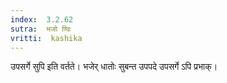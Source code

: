 ```yaml
---
index:  3.2.62
sutra:  भजो ण्विः
vritti:  kashika 
---
```


उपसर्गे सुपि इति वर्तते। भजेर् धातोः सुबन्त उपपदे उपसर्गे ऽपि प्रभाक्।

